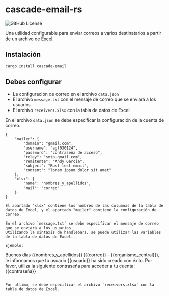 # cascade-email-rs
![GitHub License](https://img.shields.io/github/license/garcia-andy/cascade-email-rs)

Una utilidad configurable para enviar correos a varios destinatarios a partir de un archivo de Excel.

## Instalación

```
cargo install cascade-email
```

## Debes configurar

- La configuración de correo en el archivo `data.json`
- El archivo `message.txt` con el mensaje de correo que se enviará a los usuarios
- El archivo `receivers.xlsx` con la tabla de datos de Excel

En el archivo `data.json` se debe especificar la configuración de la cuenta de correo.

```
{
    "mailer": {
        "domain": "gmail.com",
        "username": "agf030124",
        "password": "contraseña de acceso",
        "relay": "smtp.gmail.com",
        "remitente": "Andy Garcia",
        "subject": "Rust test email",
        "content": "lorem ipsum dolor sit amet"
    },
    "xlsx": {
        "name": "nombres_y_apellidos",
        "mail": "correo"
    }
}

El apartado "xlsx" contiene los nombres de las columnas de la tabla de datos de Excel, y el apartado "mailer" contiene la configuración de correo.

En el archivo `message.txt` se debe especificar el mensaje de correo que se enviará a los usuarios.
Utilizando la sintaxis de handlebars, se puede utilizar las variables de la tabla de datos de Excel.

Ejemplo:
```
Buenos días {{nombres_y_apellidos}} ({{correo}} - {{organismo_central}}),
le informamos que tu usuario {{usuario}} ha sido creado con éxito.
Por favor, utiliza la siguiente contraseña para acceder a tu cuenta:
{{contraseña}}
```

Por utlimo, se debe especificar el archivo `receivers.xlsx` con la tabla de datos de Excel.
